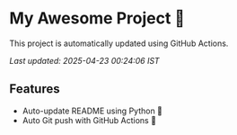 # My Awesome Project 🚀

This project is automatically updated using GitHub Actions.

_Last updated: 2025-04-23 00:24:06 IST_

## Features
- Auto-update README using Python 🐍
- Auto Git push with GitHub Actions 🤖
